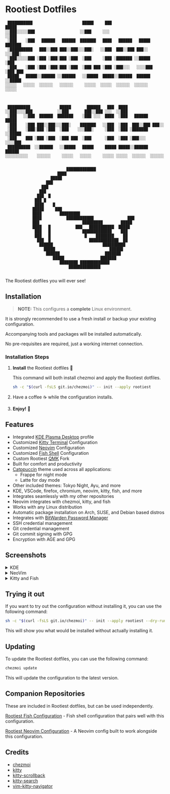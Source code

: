 <!-- Rootiest Dotfiles
Copyright (C) 2024  Rootiest Solutions

This program is free software: you can redistribute it and/or modify
it under the terms of the GNU Affero General Public License as published by
the Free Software Foundation, either version 3 of the License, or
(at your option) any later version.

This program is distributed in the hope that it will be useful,
but WITHOUT ANY WARRANTY; without even the implied warranty of
MERCHANTABILITY or FITNESS FOR A PARTICULAR PURPOSE.  See the
GNU Affero General Public License for more details.

You should have received a copy of the GNU Affero General Public License
along with this program.  If not, see <http://www.gnu.org/licenses/>. -->

# Rootiest Dotfiles

```none
 ███████████                      █████     ███                    █████
░░███░░░░░███                    ░░███     ░░░                    ░░███
 ░███    ░███   ██████   ██████  ███████   ████   ██████   █████  ███████
 ░██████████   ███░░███ ███░░███░░░███░   ░░███  ███░░███ ███░░  ░░░███░
 ░███░░░░░███ ░███ ░███░███ ░███  ░███     ░███ ░███████ ░░█████   ░███
 ░███    ░███ ░███ ░███░███ ░███  ░███ ███ ░███ ░███░░░   ░░░░███  ░███ ███
 █████   █████░░██████ ░░██████   ░░█████  █████░░██████  ██████   ░░█████
░░░░░   ░░░░░  ░░░░░░   ░░░░░░     ░░░░░  ░░░░░  ░░░░░░  ░░░░░░     ░░░░░



 ██████████             █████       ██████   ███  ████
░░███░░░░███           ░░███       ███░░███ ░░░  ░░███
 ░███   ░░███  ██████  ███████    ░███ ░░░  ████  ░███   ██████   █████
 ░███    ░███ ███░░███░░░███░    ███████   ░░███  ░███  ███░░███ ███░░
 ░███    ░███░███ ░███  ░███    ░░░███░     ░███  ░███ ░███████ ░░█████
 ░███    ███ ░███ ░███  ░███ ███  ░███      ░███  ░███ ░███░░░   ░░░░███
 ██████████  ░░██████   ░░█████   █████     █████ █████░░██████  ██████
░░░░░░░░░░    ░░░░░░     ░░░░░   ░░░░░     ░░░░░ ░░░░░  ░░░░░░  ░░░░░░


                           █████████████
                       ████
                    █████
                  ███
                ███
               ███
              ███  █
             ███ █
             ████    █
            █████     ███
            ████        █████████
            ████           ████████████               ███
            ███                   █████████        █████
            ████   █           ███   ███████████  █████
             ███   █              █████████████    ███
             ███   █               █    ████████    ██
              ███  █                 █████████████  ██
               ██████                      ██████████
                 █████                        ██████
                  ██████                    ███████
                     █████                ███████
                        ████████ █████████████
                            ██████████████


```

The Rootiest dotfiles you will ever see!

## Installation

> **NOTE:** This configures a **complete** Linux environment.

It is strongly recommended to use a fresh install
or backup your existing configuration.

Accompanying tools and packages will be installed automatically.

No pre-requisites are required, just a working internet connection.

### Installation Steps

1. **Install** the Rootiest dotfiles 📜

   This command will both install chezmoi and apply the Rootiest dotfiles.

   ```bash
   sh -c "$(curl -fsLS git.io/chezmoi)" -- init --apply rootiest
   ```

2. Have a coffee ☕️ while the configuration installs.

3. **Enjoy!** 🎉

## Features

- Integrated [KDE Plasma Desktop](https://kde.org) profile
- Customized [Kitty Terminal](https://sw.kovidgoyal.net/kitty/)
  Configuration
- Customized [Neovim](https://neovim.io/) Configuration
- Customized [Fish Shell](https://fishshell.com/) Configuration
- Custom Rootiest [QMK](https://qmk.fm/) Fork
- Built for comfort and productivity
- [Catppuccin](https://github.com/catppuccin/catppuccin) theme used
  across all applications:
  - Frappe for night mode
  - Latte for day mode
- Other included themes: Tokyo Night, Ayu, and more
- KDE, VSCode, firefox, chromium, neovim, kitty, fish, and more
- Integrates seamlessly with my other repositories
- Neovim integrates with chezmoi, kitty, and fish
- Works with any Linux distribution
- Automatic package installation on Arch, SUSE, and Debian based distros
- Integrates with [BitWarden Password Manager](https://bitwarden.com/)
- SSH credential management
- Git credential management
- Git commit signing with GPG
- Encryption with AGE and GPG

## Screenshots

<details>
   <summary>KDE</summary>

Night Mode: (default)
![KDE Dark](https://raw.githubusercontent.com/rootiest/dotfiles/main/.screenshots/kde-night.png)

Day Mode:
![KDE Light](https://raw.githubusercontent.com/rootiest/dotfiles/main/.screenshots/kde-day.png)

</details>

<details>
   <summary>NeoVim</summary>

![NeoVim UI](https://raw.githubusercontent.com/rootiest/dotfiles/main/.screenshots/neovim.png)

</details>

<details>
   <summary>Kitty and Fish</summary>

![Kitty and Fish](https://raw.githubusercontent.com/rootiest/dotfiles/main/.screenshots/kitty-fish.png)

</details>

## Trying it out

If you want to try out the configuration without installing it,
you can use the following command:

```bash
sh -c "$(curl -fsLS git.io/chezmoi)" -- init --apply rootiest --dry-run
```

This will show you what would be installed without actually installing it.

## Updating

To update the Rootiest dotfiles,
you can use the following command:

```bash
chezmoi update
```

This will update the configuration to the latest version.

## Companion Repositories

These are included in Rootiest dotfiles, but can be used independently.

[Rootiest Fish Configuration](https://github.com/rootiest/rootiest-fish) -
Fish shell configuration that pairs well with this configuration.

[Rootiest Neovim Configuration](https://github.com/rootiest/rootiest-nvim) -
A Neovim config built to work alongside this configuration.

## Credits

- [chezmoi](https://github.com/twpayne/chezmoi)
- [kitty](https://sw.kovidgoyal.net/kitty/)
- [kitty-scrollback](https://github.com/mikesmithgh/kitty-scrollback.nvim)
- [kitty-search](https://github.com/trygveaa/kitty-kitten-search)
- [vim-kitty-navigator](https://github.com/knubie/vim-kitty-navigator)
